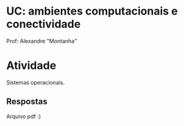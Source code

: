 # UC: ambientes computacionais e conectividade
 Prof: Alexandre "Montanha"
# Atividade
Sistemas operacionais.
## Respostas
Arquivo pdf :)

